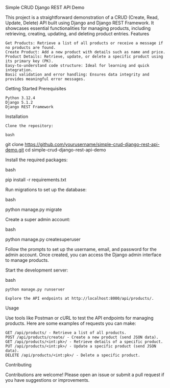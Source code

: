 Simple CRUD Django REST API Demo

This project is a straightforward demonstration of a CRUD (Create, Read, Update, Delete) API built using Django and Django REST Framework. It showcases essential functionalities for managing products, including retrieving, creating, updating, and deleting product entries.
Features

    Get Products: Retrieve a list of all products or receive a message if no products are found.
    Create Product: Add a new product with details such as name and price.
    Product Details: Retrieve, update, or delete a specific product using its primary key (PK).
    Easy-to-understand code structure: Ideal for learning and quick integration.
    Basic validation and error handling: Ensures data integrity and provides meaningful error messages.

Getting Started
Prerequisites

    Python 3.12.4
    Django 5.1.2
    Django REST Framework

Installation

    Clone the repository:

    bash

git clone https://github.com/yourusername/simple-crud-django-rest-api-demo.git
cd simple-crud-django-rest-api-demo

Install the required packages:

bash

pip install -r requirements.txt

Run migrations to set up the database:

bash

python manage.py migrate

Create a super admin account:

bash

python manage.py createsuperuser

Follow the prompts to set up the username, email, and password for the admin account. Once created, you can access the Django admin interface to manage products.

Start the development server:

bash

    python manage.py runserver

    Explore the API endpoints at http://localhost:8000/api/products/.

Usage

Use tools like Postman or cURL to test the API endpoints for managing products. Here are some examples of requests you can make:

    GET /api/products/ - Retrieve a list of all products.
    POST /api/products/create/ - Create a new product (send JSON data).
    GET /api/products/<int:pk>/ - Retrieve details of a specific product.
    PUT /api/products/<int:pk>/ - Update a specific product (send JSON data).
    DELETE /api/products/<int:pk>/ - Delete a specific product.

Contributing

Contributions are welcome! Please open an issue or submit a pull request if you have suggestions or improvements.

